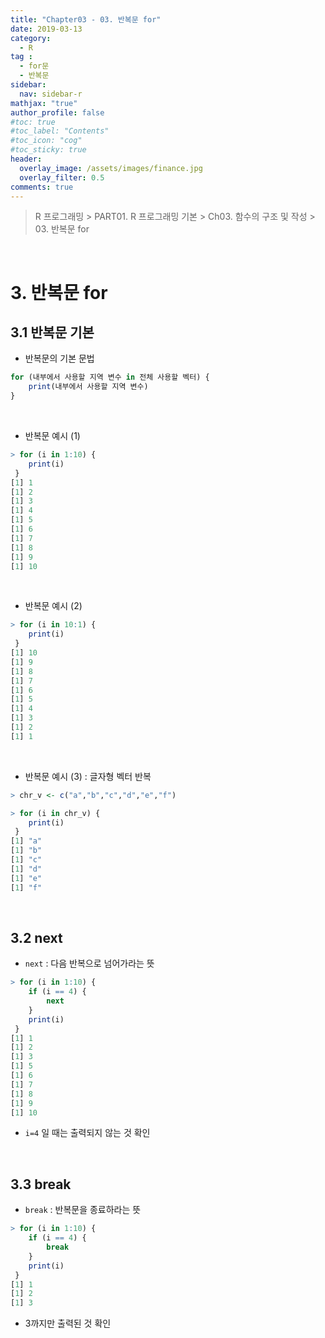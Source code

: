 ```yaml
---
title: "Chapter03 - 03. 반복문 for"
date: 2019-03-13
category:
  - R
tag :
  - for문
  - 반복문
sidebar:
  nav: sidebar-r
mathjax: "true"
author_profile: false
#toc: true
#toc_label: "Contents"
#toc_icon: "cog"
#toc_sticky: true
header:
  overlay_image: /assets/images/finance.jpg
  overlay_filter: 0.5
comments: true
---
```

> R 프로그래밍 > PART01. R 프로그래밍 기본 > Ch03. 함수의 구조 및 작성 > 03. 반복문 for

<br>

# 3. 반복문 for

## 3.1 반복문 기본

- 반복문의 기본 문법
```R
for (내부에서 사용할 지역 변수 in 전체 사용할 벡터) {
	print(내부에서 사용할 지역 변수)
}
```

<br>

- 반복문 예시 (1)
```R
> for (i in 1:10) {
	print(i)
 }
[1] 1
[1] 2
[1] 3
[1] 4
[1] 5
[1] 6
[1] 7
[1] 8
[1] 9
[1] 10
```

<br>

- 반복문 예시 (2)
```R
> for (i in 10:1) {
	print(i)
 }
[1] 10
[1] 9
[1] 8
[1] 7
[1] 6
[1] 5
[1] 4
[1] 3
[1] 2
[1] 1
```

<br>

- 반복문 예시 (3) : 글자형 벡터 반복
```R
> chr_v <- c("a","b","c","d","e","f")
```
```R
> for (i in chr_v) {
	print(i)
 }
[1] "a"
[1] "b"
[1] "c"
[1] "d"
[1] "e"
[1] "f"
```

<br>

## 3.2 next

- `next` : 다음 반복으로 넘어가라는 뜻
```R
> for (i in 1:10) {
	if (i == 4) {
		next
	}
	print(i)
 }
[1] 1
[1] 2
[1] 3
[1] 5
[1] 6
[1] 7
[1] 8
[1] 9
[1] 10
```

- `i=4` 일 때는 출력되지 않는 것 확인

<br>

## 3.3 break

- `break` : 반복문을 종료하라는 뜻
```R
> for (i in 1:10) {
	if (i == 4) {
		break
	}
	print(i)
 }
[1] 1
[1] 2
[1] 3
```

- 3까지만 출력된 것 확인
